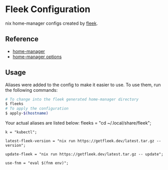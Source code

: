 # Fleek Configuration

nix home-manager configs created by [fleek](https://github.com/ublue-os/fleek).

## Reference

- [home-manager](https://nix-community.github.io/home-manager/)
- [home-manager options](https://nix-community.github.io/home-manager/options.html)

## Usage

Aliases were added to the config to make it easier to use. To use them, run the following commands:

```bash
# To change into the fleek generated home-manager directory
$ fleeks
# To apply the configuration
$ apply-$(hostname)
```

Your actual aliases are listed below:
    fleeks = "cd ~/.local/share/fleek";

    k = "kubectl";

    latest-fleek-version = "nix run https://getfleek.dev/latest.tar.gz -- version";

    update-fleek = "nix run https://getfleek.dev/latest.tar.gz -- update";

    use-fnm = "eval $(fnm env)";
